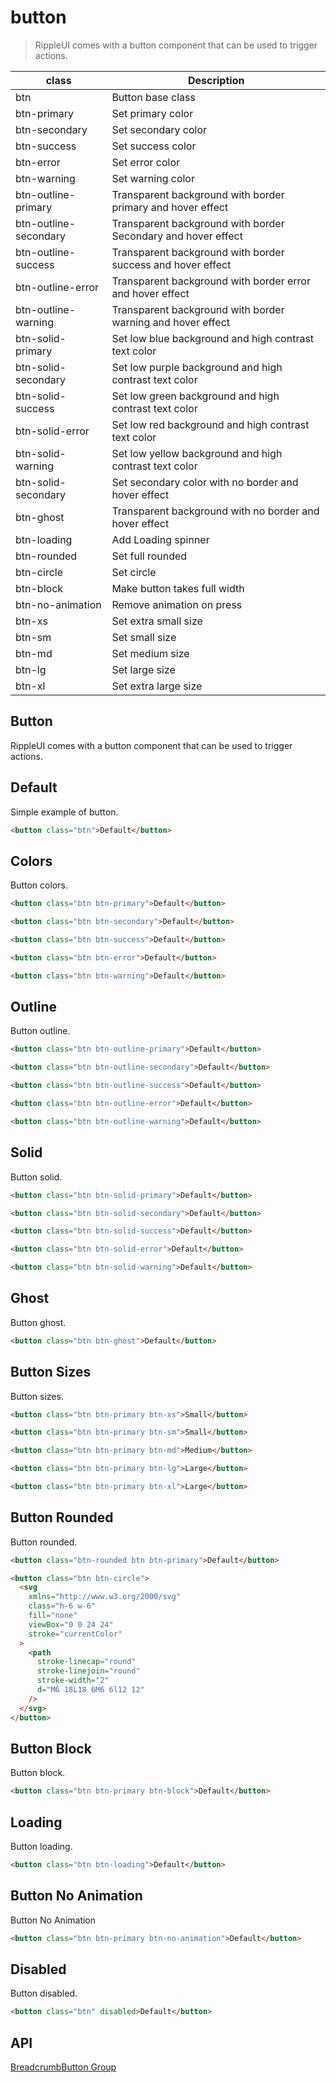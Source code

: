 # button

> RippleUI comes with a button component that can be used to trigger actions.

| class                 | Description                                                   |
| --------------------- | ------------------------------------------------------------- |
| btn                   | Button base class                                             |
| btn-primary           | Set primary color                                             |
| btn-secondary         | Set secondary color                                           |
| btn-success           | Set success color                                             |
| btn-error             | Set error color                                               |
| btn-warning           | Set warning color                                             |
| btn-outline-primary   | Transparent background with border primary and hover effect   |
| btn-outline-secondary | Transparent background with border Secondary and hover effect |
| btn-outline-success   | Transparent background with border success and hover effect   |
| btn-outline-error     | Transparent background with border error and hover effect     |
| btn-outline-warning   | Transparent background with border warning and hover effect   |
| btn-solid-primary     | Set low blue background and high contrast text color          |
| btn-solid-secondary   | Set low purple background and high contrast text color        |
| btn-solid-success     | Set low green background and high contrast text color         |
| btn-solid-error       | Set low red background and high contrast text color           |
| btn-solid-warning     | Set low yellow background and high contrast text color        |
| btn-solid-secondary   | Set secondary color with no border and hover effect           |
| btn-ghost             | Transparent background with no border and hover effect        |
| btn-loading           | Add Loading spinner                                           |
| btn-rounded           | Set full rounded                                              |
| btn-circle            | Set circle                                                    |
| btn-block             | Make button takes full width                                  |
| btn-no-animation      | Remove animation on press                                     |
| btn-xs                | Set extra small size                                          |
| btn-sm                | Set small size                                                |
| btn-md                | Set medium size                                               |
| btn-lg                | Set large size                                                |
| btn-xl                | Set extra large size                                          |

## Button

RippleUI comes with a button component that can be used to trigger actions.

## [​](#default)Default

Simple example of button.

```html
<button class="btn">Default</button>
```

## [​](#colors)Colors

Button colors.

```html
<button class="btn btn-primary">Default</button>

<button class="btn btn-secondary">Default</button>

<button class="btn btn-success">Default</button>

<button class="btn btn-error">Default</button>

<button class="btn btn-warning">Default</button>
```

## [​](#outline)Outline

Button outline.

```html
<button class="btn btn-outline-primary">Default</button>

<button class="btn btn-outline-secondary">Default</button>

<button class="btn btn-outline-success">Default</button>

<button class="btn btn-outline-error">Default</button>

<button class="btn btn-outline-warning">Default</button>
```

## [​](#solid)Solid

Button solid.

```html
<button class="btn btn-solid-primary">Default</button>

<button class="btn btn-solid-secondary">Default</button>

<button class="btn btn-solid-success">Default</button>

<button class="btn btn-solid-error">Default</button>

<button class="btn btn-solid-warning">Default</button>
```

## [​](#ghost)Ghost

Button ghost.

```html
<button class="btn btn-ghost">Default</button>
```

## [​](#button-sizes)Button Sizes

Button sizes.

```html
<button class="btn btn-primary btn-xs">Small</button>

<button class="btn btn-primary btn-sm">Small</button>

<button class="btn btn-primary btn-md">Medium</button>

<button class="btn btn-primary btn-lg">Large</button>

<button class="btn btn-primary btn-xl">Large</button>
```

## [​](#button-rounded)Button Rounded

Button rounded.

```html
<button class="btn-rounded btn btn-primary">Default</button>

<button class="btn btn-circle">
  <svg
    xmlns="http://www.w3.org/2000/svg"
    class="h-6 w-6"
    fill="none"
    viewBox="0 0 24 24"
    stroke="currentColor"
  >
    <path
      stroke-linecap="round"
      stroke-linejoin="round"
      stroke-width="2"
      d="M6 18L18 6M6 6l12 12"
    />
  </svg>
</button>
```

## [​](#button-block)Button Block

Button block.

```html
<button class="btn btn-primary btn-block">Default</button>
```

## [​](#loading)Loading

Button loading.

```html
<button class="btn btn-loading">Default</button>
```

## [​](#button-no-animation)Button No Animation

Button No Animation

```html
<button class="btn btn-primary btn-no-animation">Default</button>
```

## [​](#disabled)Disabled

Button disabled.

```html
<button class="btn" disabled>Default</button>
```

## [​](#api)API

[Breadcrumb](./breadcrumb)[Button Group](./button-group)
